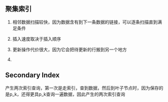 ## 聚集索引

1. 相邻数据扫描较快，因为数据含有到下一条数据的链接，可以逐条扫描直到满足条件

2. 插入速度取决于插入顺序

3. 更新操作代价很大，因为它会把待更新的行搬到另一个地方

4. 


## Secondary Index

产生两次索引查询，第一次是走索引，查到数据，然后到叶子节点时，因为保存的是p_k，还得更具p_k查询一遍数据，因此产生的两次索引查询